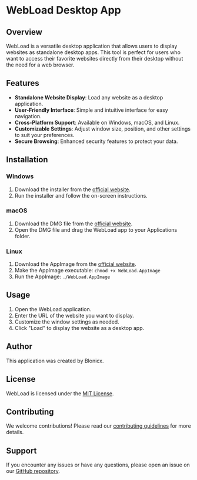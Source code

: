 # WebLoad Desktop App

## Overview

WebLoad is a versatile desktop application that allows users to display websites as standalone desktop apps. This tool is perfect for users who want to access their favorite websites directly from their desktop without the need for a web browser.

## Features

- **Standalone Website Display**: Load any website as a desktop application.
- **User-Friendly Interface**: Simple and intuitive interface for easy navigation.
- **Cross-Platform Support**: Available on Windows, macOS, and Linux.
- **Customizable Settings**: Adjust window size, position, and other settings to suit your preferences.
- **Secure Browsing**: Enhanced security features to protect your data.

## Installation

### Windows

1. Download the installer from the [official website](#).
2. Run the installer and follow the on-screen instructions.

### macOS

1. Download the DMG file from the [official website](#).
2. Open the DMG file and drag the WebLoad app to your Applications folder.

### Linux

1. Download the AppImage from the [official website](#).
2. Make the AppImage executable: `chmod +x WebLoad.AppImage`
3. Run the AppImage: `./WebLoad.AppImage`

## Usage

1. Open the WebLoad application.
2. Enter the URL of the website you want to display.
3. Customize the window settings as needed.
4. Click "Load" to display the website as a desktop app.

## Author

This application was created by Blonicx.

## License

WebLoad is licensed under the [MIT License](LICENSE).

## Contributing

We welcome contributions! Please read our [contributing guidelines](CONTRIBUTING.md) for more details.

## Support

If you encounter any issues or have any questions, please open an issue on our [GitHub repository](#).
